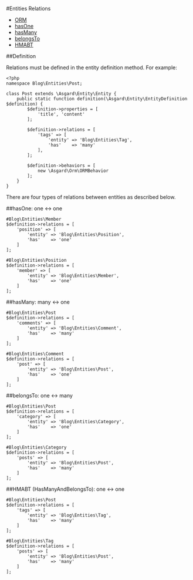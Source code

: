 #Entities Relations

- [ORM](#definition)
- [hasOne](#hasone)
- [hasMany](#hasmany)
- [belongsTo](#belongsto)
- [HMABT](#hmabt)

<a name="definition"></a>
##Definition

Relations must be defined in the entity definition method. For example:

	<?php
	namespace Blog\Entities\Post;

	class Post extends \Asgard\Entity\Entity {
		public static function definition(\Asgard\Entity\EntityDefinition $definition) {
			$definition->properties = [
				'title', 'content'
			];

			$definition->relations = [
				'tags' => [
					'entity' => 'Blog\Entities\Tag',
					'has'    => 'many'
				],
			];

			$definition->behaviors = [
				new \Asgard\Orm\ORMBehavior
			];
		}
	}

There are four types of relations between entities as described below.

<a name="hasone"></a>
##hasOne: one <-> one

	#Blog\Entities\Member
	$definition->relations = [
		'position' => [
			'entity' => 'Blog\Entities\Position',
			'has'    => 'one'
		]
	];

	#Blog\Entities\Position
	$definition->relations = [
		'member' => [
			'entity' => 'Blog\Entities\Member',
			'has'    => 'one'
		]
	];

<a name="hasmany"></a>
##hasMany: many <-> one

	#Blog\Entities\Post
	$definition->relations = [
		'comments' => [
			'entity' => 'Blog\Entities\Comment',
			'has'    => 'many'
		]
	];

	#Blog\Entities\Comment
	$definition->relations = [
		'post' => [
			'entity' => 'Blog\Entities\Post',
			'has'    => 'one'
		]
	];

<a name="belongsto"></a>
##belongsTo: one <-> many

	#Blog\Entities\Post
	$definition->relations = [
		'category' => [
			'entity' => 'Blog\Entities\Category',
			'has'    => 'one'
		]
	];

	#Blog\Entities\Category
	$definition->relations = [
		'posts' => [
			'entity' => 'Blog\Entities\Post',
			'has'    => 'many'
		]
	];

<a name="hmabt"></a>
##HMABT (HasManyAndBelongsTo): one <-> one

	#Blog\Entities\Post
	$definition->relations = [
		'tags' => [
			'entity' => 'Blog\Entities\Tag',
			'has'    => 'many'
		]
	];

	#Blog\Entities\Tag
	$definition->relations = [
		'posts' => [
			'entity' => 'Blog\Entities\Post',
			'has'    => 'many'
		]
	];

